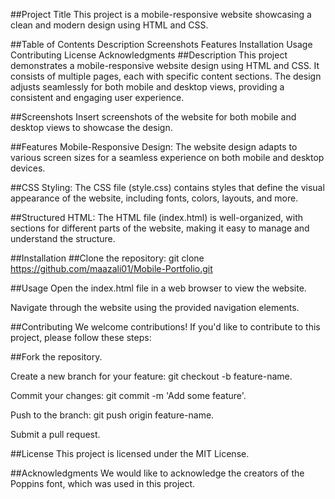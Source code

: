 ##Project Title
This project is a mobile-responsive website showcasing a clean and modern design using HTML and CSS.

##Table of Contents
Description
Screenshots
Features
Installation
Usage
Contributing
License
Acknowledgments
##Description
This project demonstrates a mobile-responsive website design using HTML and CSS. It consists of multiple pages, each with specific content sections. The design adjusts seamlessly for both mobile and desktop views, providing a consistent and engaging user experience.

##Screenshots
Insert screenshots of the website for both mobile and desktop views to showcase the design.

##Features
Mobile-Responsive Design: The website design adapts to various screen sizes for a seamless experience on both mobile and desktop devices.

##CSS Styling: The CSS file (style.css) contains styles that define the visual appearance of the website, including fonts, colors, layouts, and more.

##Structured HTML: The HTML file (index.html) is well-organized, with sections for different parts of the website, making it easy to manage and understand the structure.

##Installation
##Clone the repository:
git clone https://github.com/maazali01/Mobile-Portfolio.git

##Usage
Open the index.html file in a web browser to view the website.

Navigate through the website using the provided navigation elements.

##Contributing
We welcome contributions! If you'd like to contribute to this project, please follow these steps:

##Fork the repository.

Create a new branch for your feature: git checkout -b feature-name.

Commit your changes: git commit -m 'Add some feature'.

Push to the branch: git push origin feature-name.

Submit a pull request.

##License
This project is licensed under the MIT License.

##Acknowledgments
We would like to acknowledge the creators of the Poppins font, which was used in this project.
